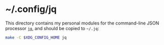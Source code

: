 # ~/.config/jq

This directory contains my personal modules for the command-line JSON processor
[`jq`], and should be copied to `~/.jq`:

```sh
make -C $XDG_CONFIG_HOME jq
```

[`jq`]: https://stedolan.github.io/jq/
